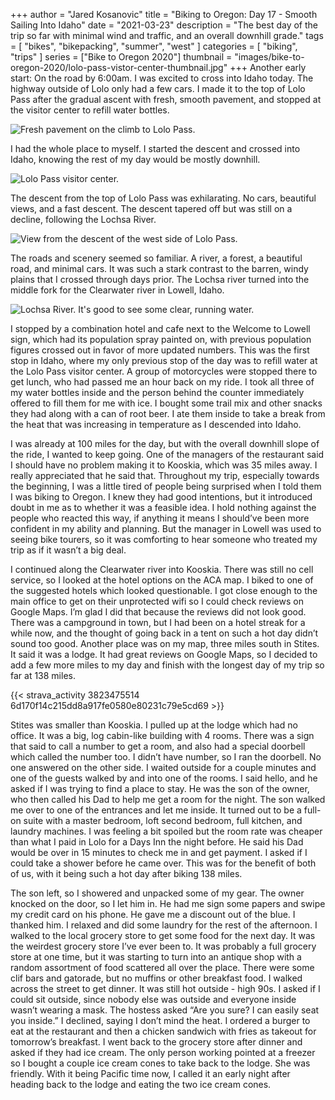 +++
author = "Jared Kosanovic"
title = "Biking to Oregon: Day 17 - Smooth Sailing Into Idaho"
date = "2021-03-23"
description = "The best day of the trip so far with minimal wind and traffic, and an overall downhill grade."
tags = [
    "bikes",
    "bikepacking",
    "summer",
    "west"
]
categories = [
    "biking",
    "trips"
]
series = ["Bike to Oregon 2020"]
thumbnail = "images/bike-to-oregon-2020/lolo-pass-vistor-center-thumbnail.jpg"
+++
Another early start: On the road by 6:00am.
I was excited to cross into Idaho today.
The highway outside of Lolo only had a few cars.
I made it to the top of Lolo Pass after the gradual ascent with fresh, smooth pavement, and stopped at the visitor center to refill water bottles.

![Fresh pavement on the climb to Lolo Pass.](/images/bike-to-oregon-2020/lolo-pass-fresh-pavement.jpg)

I had the whole place to myself.
I started the descent and crossed into Idaho, knowing the rest of my day would be mostly downhill.

![Lolo Pass visitor center.](/images/bike-to-oregon-2020/lolo-pass-vistor-center.jpg)

The descent from the top of Lolo Pass was exhilarating.
No cars, beautiful views, and a fast descent.
The descent tapered off but was still on a decline, following the Lochsa River.

![View from the descent of the west side of Lolo Pass.](/images/bike-to-oregon-2020/lolo-pass-westside-downhill.jpg)

The roads and scenery seemed so familiar.
A river, a forest, a beautiful road, and minimal cars.
It was such a stark contrast to the barren, windy plains that I crossed through days prior.
The Lochsa river turned into the middle fork for the Clearwater river in Lowell, Idaho.

![Lochsa River. It's good to see some clear, running water.](/images/bike-to-oregon-2020/lochsa-river.jpg)

I stopped by a combination hotel and cafe next to the Welcome to Lowell sign, which had its population spray painted on, with previous population figures crossed out in favor of more updated numbers.
This was the first stop in Idaho, where my only previous stop of the day was to refill water at the Lolo Pass visitor center.
A group of motorcycles were stopped there to get lunch, who had passed me an hour back on my ride.
I took all three of my water bottles inside and the person behind the counter immediately offered to fill them for me with ice.
I bought some trail mix and other snacks they had along with a can of root beer.
I ate them inside to take a break from the heat that was increasing in temperature as I descended into Idaho.

I was already at 100 miles for the day, but with the overall downhill slope of the ride, I wanted to keep going.
One of the managers of the restaurant said I should have no problem making it to Kooskia, which was 35 miles away.
I really appreciated that he said that.
Throughout my trip, especially towards the beginning, I was a little tired of people being surprised when I told them I was biking to Oregon.
I knew they had good intentions, but it introduced doubt in me as to whether it was a feasible idea.
I hold nothing against the people who reacted this way, if anything it means I should’ve been more confident in my ability and planning.
But the manager in Lowell was used to seeing bike tourers, so it was comforting to hear someone who treated my trip as if it wasn’t a big deal.

I continued along the Clearwater river into Kooskia.
There was still no cell service, so I looked at the hotel options on the ACA map.
I biked to one of the suggested hotels which looked questionable.
I got close enough to the main office to get on their unprotected wifi so I could check reviews on Google Maps.
I’m glad I did that because the reviews did not look good.
There was a campground in town, but I had been on a hotel streak for a while now, and the thought of going back in a tent on such a hot day didn’t sound too good.
Another place was on my map, three miles south in Stites.
It said it was a lodge.
It had great reviews on Google Maps, so I decided to add a few more miles to my day and finish with the longest day of my trip so far at 138 miles.

{{< strava_activity 3823475514 6d170f14c215dd8a917fe0580e80231c79e5cd69 >}}

Stites was smaller than Kooskia.
I pulled up at the lodge which had no office.
It was a big, log cabin-like building with 4 rooms.
There was a sign that said to call a number to get a room, and also had a special doorbell which called the number too.
I didn’t have number, so I ran the doorbell.
No one answered on the other side.
I waited outside for a couple minutes and one of the guests walked by and into one of the rooms.
I said hello, and he asked if I was trying to find a place to stay.
He was the son of the owner, who then called his Dad to help me get a room for the night.
The son walked me over to one of the entrances and let me inside.
It turned out to be a full-on suite with a master bedroom, loft second bedroom, full kitchen, and laundry machines.
I was feeling a bit spoiled but the room rate was cheaper than what I paid in Lolo for a Days Inn the night before.
He said his Dad would be over in 15 minutes to check me in and get payment.
I asked if I could take a shower before he came over.
This was for the benefit of both of us, with it being such a hot day after biking 138 miles.

The son left, so I showered and unpacked some of my gear.
The owner knocked on the door, so I let him in.
He had me sign some papers and swipe my credit card on his phone.
He gave me a discount out of the blue.
I thanked him.
I relaxed and did some laundry for the rest of the afternoon.
I walked to the local grocery store to get some food for the next day.
It was the weirdest grocery store I’ve ever been to.
It was probably a full grocery store at one time, but it was starting to turn into an antique shop with a random assortment of food scattered all over the place.
There were some clif bars and gatorade, but no muffins or other breakfast food.
I walked across the street to get dinner.
It was still hot outside - high 90s.
I asked if I could sit outside, since nobody else was outside and everyone inside wasn’t wearing a mask.
The hostess asked “Are you sure? I can easily seat you inside.” I declined, saying I don’t mind the heat.
I ordered a burger to eat at the restaurant and then a chicken sandwich with fries as takeout for tomorrow’s breakfast.
I went back to the grocery store after dinner and asked if they had ice cream.
The only person working pointed at a freezer so I bought a couple ice cream cones to take back to the lodge.
She was friendly.
With it being Pacific time now, I called it an early night after heading back to the lodge and eating the two ice cream cones.

